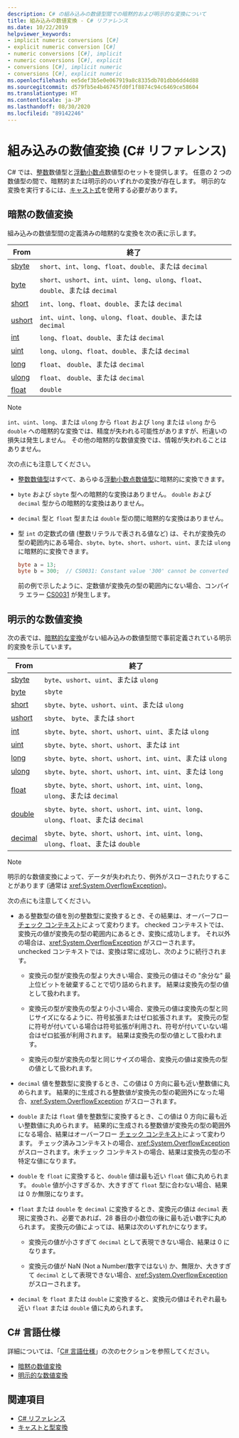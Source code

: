 ```yaml
---
description: C# の組み込みの数値型間での暗黙的および明示的な変換について
title: 組み込みの数値変換 - C# リファレンス
ms.date: 10/22/2019
helpviewer_keywords:
- implicit numeric conversions [C#]
- explicit numeric conversion [C#]
- numeric conversions [C#], implicit
- numeric conversions [C#], explicit
- conversions [C#], implicit numeric
- conversions [C#], explicit numeric
ms.openlocfilehash: ee5def3b5e0e067919a8c8335db701dbb6dd4d88
ms.sourcegitcommit: d579fb5e4b46745fd0f1f8874c94c6469ce58604
ms.translationtype: HT
ms.contentlocale: ja-JP
ms.lasthandoff: 08/30/2020
ms.locfileid: "89142246"
---
```

# <a name="built-in-numeric-conversions-c-reference"></a>組み込みの数値変換 (C# リファレンス)

C# では、[整数](integral-numeric-types.md)数値型と[浮動小数点](floating-point-numeric-types.md)数値型のセットを提供します。 任意の 2 つの数値型の間で、暗黙的または明示的のいずれかの変換が存在します。 明示的な変換を実行するには、[キャスト式](../operators/type-testing-and-cast.md#cast-expression)を使用する必要があります。

## <a name="implicit-numeric-conversions"></a>暗黙の数値変換

組み込みの数値型間の定義済みの暗黙的な変換を次の表に示します。

|From|終了|
|----------|--------|
|[sbyte](integral-numeric-types.md)|`short`、`int`、`long`、`float`、`double`、または `decimal`|
|[byte](integral-numeric-types.md)|`short`、`ushort`、`int`、`uint`、`long`、`ulong`、`float`、`double`、または `decimal`|
|[short](integral-numeric-types.md)|`int`、`long`、`float`、`double`、または `decimal`|
|[ushort](integral-numeric-types.md)|`int`、`uint`、`long`、`ulong`、`float`、`double`、または `decimal`|
|[int](integral-numeric-types.md)|`long`、`float`、`double`、または `decimal`|
|[uint](integral-numeric-types.md)|`long`、`ulong`、`float`、`double`、または `decimal`|
|[long](integral-numeric-types.md)|`float`、 `double`、または `decimal`|
|[ulong](integral-numeric-types.md)|`float`、 `double`、または `decimal`|
|[float](floating-point-numeric-types.md)|`double`|

> [!NOTE]
> `int`、`uint`、`long`、または `ulong` から `float` および `long` または `ulong` から `double` への暗黙的な変換では、精度が失われる可能性がありますが、桁違いの損失は発生しません。 その他の暗黙的な数値変換では、情報が失われることはありません。

次の点にも注意してください。

- [整数数値型](integral-numeric-types.md)はすべて、あらゆる[浮動小数点数値型](floating-point-numeric-types.md)に暗黙的に変換できます。

- `byte` および `sbyte` 型への暗黙的な変換はありません。 `double` および `decimal` 型からの暗黙的な変換はありません。

- `decimal` 型と `float` 型または `double` 型の間に暗黙的な変換はありません。

- 型 `int` の定数式の値 (整数リテラルで表される値など) は、それが変換先の型の範囲内にある場合、`sbyte`、`byte`、`short`、`ushort`、`uint`、または `ulong` に暗黙的に変換できます。

  ```csharp
  byte a = 13;
  byte b = 300;  // CS0031: Constant value '300' cannot be converted to a 'byte'
  ```

  前の例で示したように、定数値が変換先の型の範囲内にない場合、コンパイラ エラー [CS0031](../../misc/cs0031.md) が発生します。

## <a name="explicit-numeric-conversions"></a>明示的な数値変換

次の表では、[暗黙的な変換](#implicit-numeric-conversions)がない組み込みの数値型間で事前定義されている明示的変換を示しています。

|From|終了|
|----------|--------|
|[sbyte](integral-numeric-types.md)|`byte`、`ushort`、`uint`、または `ulong`|
|[byte](integral-numeric-types.md)|`sbyte`|
|[short](integral-numeric-types.md)|`sbyte`、`byte`、`ushort`、`uint`、または `ulong`|
|[ushort](integral-numeric-types.md)|`sbyte`、 `byte`、または `short`|
|[int](integral-numeric-types.md)|`sbyte`、`byte`、`short`、`ushort`、`uint`、または `ulong`|
|[uint](integral-numeric-types.md)|`sbyte`、`byte`、`short`、`ushort`、または `int`|
|[long](integral-numeric-types.md)|`sbyte`、`byte`、`short`、`ushort`、`int`、`uint`、または `ulong`|
|[ulong](integral-numeric-types.md)|`sbyte`、`byte`、`short`、`ushort`、`int`、`uint`、または `long`|
|[float](floating-point-numeric-types.md)|`sbyte`、`byte`、`short`、`ushort`、`int`、`uint`、`long`、`ulong`、または `decimal`|
|[double](floating-point-numeric-types.md)|`sbyte`、`byte`、`short`、`ushort`、`int`、`uint`、`long`、`ulong`、`float`、または `decimal`|
|[decimal](floating-point-numeric-types.md)|`sbyte`、`byte`、`short`、`ushort`、`int`、`uint`、`long`、`ulong`、`float`、または `double`|

> [!NOTE]
> 明示的な数値変換によって、データが失われたり、例外がスローされたりすることがあります (通常は <xref:System.OverflowException>)。

次の点にも注意してください。

- ある整数型の値を別の整数型に変換するとき、その結果は、オーバーフロー [チェック コンテキスト](../keywords/checked-and-unchecked.md)によって変わります。 checked コンテキストでは、変換元の値が変換先の型の範囲内にあるとき、変換に成功します。 それ以外の場合は、<xref:System.OverflowException> がスローされます。 unchecked コンテキストでは、変換は常に成功し、次のように続行されます。

  - 変換元の型が変換先の型より大きい場合、変換元の値はその "余分な" 最上位ビットを破棄することで切り詰められます。 結果は変換先の型の値として扱われます。

  - 変換元の型が変換先の型より小さい場合、変換元の値は変換先の型と同じサイズになるように、符号拡張またはゼロ拡張されます。 変換元の型に符号が付いている場合は符号拡張が利用され、符号が付いていない場合はゼロ拡張が利用されます。 結果は変換先の型の値として扱われます。

  - 変換元の型が変換先の型と同じサイズの場合、変換元の値は変換先の型の値として扱われます。

- `decimal` 値を整数型に変換するとき、この値は 0 方向に最も近い整数値に丸められます。 結果的に生成される整数値が変換先の型の範囲外になった場合、<xref:System.OverflowException> がスローされます。

- `double` または `float` 値を整数型に変換するとき、この値は 0 方向に最も近い整数値に丸められます。 結果的に生成される整数値が変換先の型の範囲外になる場合、結果はオーバーフロー [チェック コンテキスト](../keywords/checked-and-unchecked.md)によって変わります。 チェック済みコンテキストの場合、<xref:System.OverflowException> がスローされます。未チェック コンテキストの場合、結果は変換先の型の不特定な値になります。

- `double` を `float` に変換すると、`double` 値は最も近い `float` 値に丸められます。 `double` 値が小さすぎるか、大きすぎて `float` 型に合わない場合、結果は 0 か無限になります。

- `float` または `double` を `decimal` に変換するとき、変換元の値は `decimal` 表現に変換され、必要であれば、28 番目の小数位の後に最も近い数字に丸められます。 変換元の値によっては、結果は次のいずれかになります。

  - 変換元の値が小さすぎて `decimal` として表現できない場合、結果は 0 になります。

  - 変換元の値が NaN (Not a Number/数字ではない) か、無限か、大きすぎて `decimal` として表現できない場合、<xref:System.OverflowException> がスローされます。

- `decimal` を `float` または `double` に変換すると、変換元の値はそれぞれ最も近い `float` または `double` 値に丸められます。

## <a name="c-language-specification"></a>C# 言語仕様

詳細については、「[C# 言語仕様](~/_csharplang/spec/introduction.md)」の次のセクションを参照してください。

- [暗黙の数値変換](~/_csharplang/spec/conversions.md#implicit-numeric-conversions)
- [明示的な数値変換](~/_csharplang/spec/conversions.md#explicit-numeric-conversions)

## <a name="see-also"></a>関連項目

- [C# リファレンス](../index.md)
- [キャストと型変換](../../programming-guide/types/casting-and-type-conversions.md)
